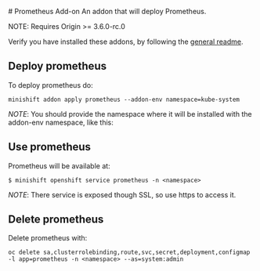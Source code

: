 # Prometheus Add-on
An addon that will deploy Prometheus. 

NOTE: Requires Origin >= 3.6.0-rc.0

Verify you have installed these addons, by following the [general readme](../../README.adoc#download-and-use-community-add-ons).

## Deploy prometheus
To deploy prometheus do:

```
minishift addon apply prometheus --addon-env namespace=kube-system
```

_NOTE_: You should provide the namespace where it will be installed with the addon-env namespace, like this:

## Use prometheus
Prometheus will be available at:

```
$ minishift openshift service prometheus -n <namespace>
```

_NOTE_: There service is exposed though SSL, so use https to access it.

## Delete prometheus
Delete prometheus with:

```
oc delete sa,clusterrolebinding,route,svc,secret,deployment,configmap -l app=prometheus -n <namespace> --as=system:admin
```